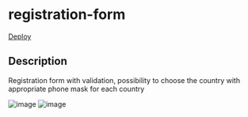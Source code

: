 # registration-form
[Deploy](https://freecree.github.io/registration-form/)
## Description
Registration form with validation, possibility to choose the country with appropriate phone mask for each country

![image](https://github.com/freecree/registration-form/assets/62903633/728a9cd7-ba5b-4ebb-8f84-4f64baabd172)
![image](https://github.com/freecree/registration-form/assets/62903633/1ba41b38-92af-41a7-ac77-b440bb6748b8)

